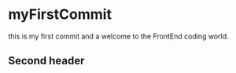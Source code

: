 # myFirstCommit

this is my first commit and a welcome to the FrontEnd coding world.

## Second header
